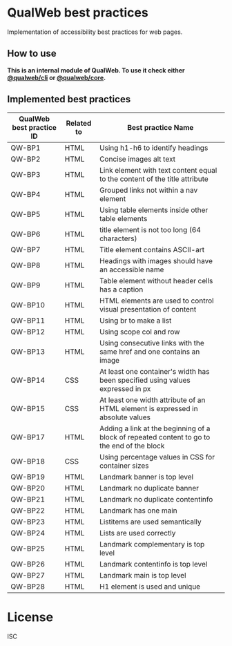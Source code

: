 # QualWeb best practices

Implementation of accessibility best practices for web pages.

## How to use

**This is an internal module of QualWeb. To use it check either [@qualweb/cli](https://github.com/qualweb/cli) or [@qualweb/core](https://github.com/qualweb/core).**

## Implemented best practices

| QualWeb best practice ID | Related to | Best practice Name |
|---|---|---|
| QW-BP1 | HTML | Using h1-h6 to identify headings |
| QW-BP2 | HTML | Concise images alt text |
| QW-BP3 | HTML | Link element with text content equal to the content of the title attribute |
| QW-BP4 | HTML | Grouped links not within a nav element |
| QW-BP5 | HTML | Using table elements inside other table elements |
| QW-BP6 | HTML | title element is not too long (64 characters) |
| QW-BP7 | HTML | Title element contains ASCII-art |
| QW-BP8 | HTML | Headings with images should have an accessible name |
| QW-BP9 | HTML | Table element without header cells has a caption |
| QW-BP10 | HTML | HTML elements are used to control visual presentation of content |
| QW-BP11 | HTML | Using br to make a list |
| QW-BP12 | HTML | Using scope col and row |
| QW-BP13 | HTML | Using consecutive links with the same href and one contains an image |
| QW-BP14 | CSS | At least one container's width has been specified using values expressed in px |
| QW-BP15 | CSS | At least one width attribute of an HTML element is expressed in absolute values |
| QW-BP17 | HTML | Adding a link at the beginning of a block of repeated content to go to the end of the block |
| QW-BP18 | CSS | Using percentage values in CSS for container sizes |
| QW-BP19 | HTML | Landmark banner is top level |
| QW-BP20 | HTML | Landmark no duplicate banner |
| QW-BP21 | HTML | Landmark no duplicate contentinfo |
| QW-BP22 | HTML | Landmark has one main |
| QW-BP23 | HTML | Listitems are used semantically |
| QW-BP24 | HTML | Lists are used correctly |
| QW-BP25 | HTML | Landmark complementary is top level |
| QW-BP26 | HTML | Landmark contentinfo is top level |
| QW-BP27 | HTML | Landmark main is top level |
| QW-BP28 | HTML | H1 element is used and unique |

# License

ISC